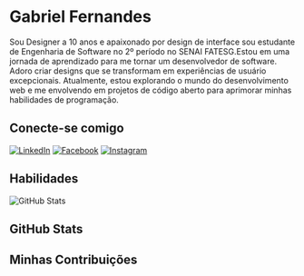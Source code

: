 # Gabriel Fernandes
Sou Designer a 10 anos e apaixonado por design de interface sou estudante de Engenharia de Software no 2º período no SENAI FATESG.Estou em uma jornada de aprendizado para me tornar um desenvolvedor de software. Adoro criar designs que se transformam em experiências de usuário excepcionais. Atualmente, estou explorando o mundo do desenvolvimento web e me envolvendo em projetos de código aberto para aprimorar minhas habilidades de programação.

## Conecte-se comigo
[![LinkedIn](https://img.shields.io/badge/LinkedIn-000?style=for-the-badge&logo=linkedin&logoColor=0E76A8)](https://www.linkedin.com/in/gabriel-fernandes-9563b0235/)
[![Facebook](https://img.shields.io/badge/Facebook-000?style=for-the-badge&logo=facebook)](https://www.facebook.com/djgabrielf/)
[![Instagram](https://img.shields.io/badge/Instagram-000?style=for-the-badge&logo=instagram)](https://www.instagram.com/gabrielfernandesdes062/)

## Habilidades
![GitHub Stats](https://github-readme-stats.vercel.app/api?username=gabrielfernandesgf&theme=transparent&bg_color=000&border_color=30A3DC&show_icons=true&icon_color=30A3DC&title_color=E94D5F&text_color=FFF)

## GitHub Stats


## Minhas Contribuições